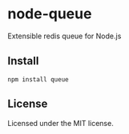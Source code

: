 # node-queue

Extensible redis queue for Node.js

## Install

```
npm install queue
```

## License

Licensed under the MIT license.
